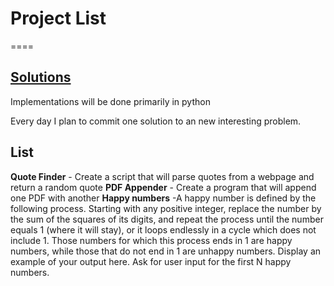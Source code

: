 # Project List
====

## [Solutions](https://github.com/souloist/Projects/solutions)

Implementations will be done primarily in python

Every day I plan to commit one solution to an new interesting problem.

List
---
**Quote Finder** - Create a script that will parse quotes from a webpage and return a random quote
**PDF Appender** - Create a program that will append one PDF with another
**Happy numbers** -A happy number is defined by the following process. Starting with any positive integer, replace the number by the sum of the squares of its digits, and repeat the process until the number equals 1 (where it will stay), or it loops endlessly in a cycle which does not include 1. Those numbers for which this process ends in 1 are happy numbers, while those that do not end in 1 are unhappy numbers. Display an example of your output here. Ask for user input for the first N happy numbers.
